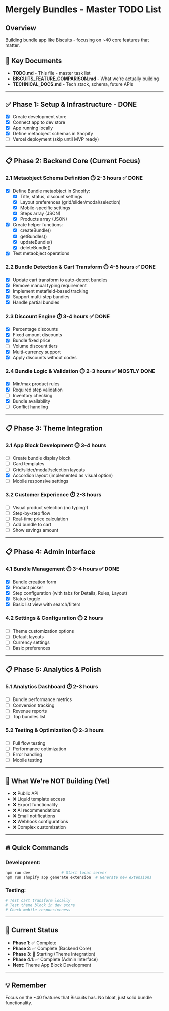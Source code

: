 # Mergely Bundles - Master TODO List

## Overview
Building bundle app like Biscuits - focusing on ~40 core features that matter.

## 📁 Key Documents
- **TODO.md** - This file - master task list
- **BISCUITS_FEATURE_COMPARISON.md** - What we're actually building
- **TECHNICAL_DOCS.md** - Tech stack, schema, future APIs

---

## ✅ Phase 1: Setup & Infrastructure - DONE
- [x] Create development store
- [x] Connect app to dev store
- [x] App running locally
- [x] Define metaobject schemas in Shopify
- [ ] Vercel deployment (skip until MVP ready)

---

## 📋 Phase 2: Backend Core (Current Focus) 

### 2.1 Metaobject Schema Definition ⏱️ 2-3 hours ✅ DONE
- [x] Define Bundle metaobject in Shopify:
  - [x] Title, status, discount settings
  - [x] Layout preferences (grid/slider/modal/selection)
  - [x] Mobile-specific settings
  - [x] Steps array (JSON)
  - [x] Products array (JSON)
- [x] Create helper functions:
  - [x] createBundle()
  - [x] getBundles()
  - [x] updateBundle()
  - [x] deleteBundle()
- [x] Test metaobject operations

### 2.2 Bundle Detection & Cart Transform ⏱️ 4-5 hours ✅ DONE
- [x] Update cart transform to auto-detect bundles
- [x] Remove manual typing requirement
- [x] Implement metafield-based tracking
- [x] Support multi-step bundles
- [x] Handle partial bundles

### 2.3 Discount Engine ⏱️ 3-4 hours ✅ DONE
- [x] Percentage discounts
- [x] Fixed amount discounts
- [x] Bundle fixed price
- [ ] Volume discount tiers
- [x] Multi-currency support
- [x] Apply discounts without codes

### 2.4 Bundle Logic & Validation ⏱️ 2-3 hours ✅ MOSTLY DONE
- [x] Min/max product rules
- [x] Required step validation
- [ ] Inventory checking
- [x] Bundle availability
- [ ] Conflict handling

---

## 📋 Phase 3: Theme Integration

### 3.1 App Block Development ⏱️ 3-4 hours
- [ ] Create bundle display block
- [ ] Card templates
- [ ] Grid/slider/modal/selection layouts
- [x] Accordion layout (implemented as visual option)
- [ ] Mobile responsive settings

### 3.2 Customer Experience ⏱️ 2-3 hours
- [ ] Visual product selection (no typing!)
- [ ] Step-by-step flow
- [ ] Real-time price calculation
- [ ] Add bundle to cart
- [ ] Show savings amount

---

## 📋 Phase 4: Admin Interface

### 4.1 Bundle Management ⏱️ 3-4 hours ✅ DONE
- [x] Bundle creation form
- [x] Product picker
- [x] Step configuration (with tabs for Details, Rules, Layout)
- [x] Status toggle
- [x] Basic list view with search/filters

### 4.2 Settings & Configuration ⏱️ 2 hours
- [ ] Theme customization options
- [ ] Default layouts
- [ ] Currency settings
- [ ] Basic preferences

---

## 📋 Phase 5: Analytics & Polish

### 5.1 Analytics Dashboard ⏱️ 2-3 hours
- [ ] Bundle performance metrics
- [ ] Conversion tracking
- [ ] Revenue reports
- [ ] Top bundles list

### 5.2 Testing & Optimization ⏱️ 2-3 hours
- [ ] Full flow testing
- [ ] Performance optimization
- [ ] Error handling
- [ ] Mobile testing

---

## 🎯 What We're NOT Building (Yet)
- ❌ Public API
- ❌ Liquid template access
- ❌ Export functionality
- ❌ AI recommendations
- ❌ Email notifications
- ❌ Webhook configurations
- ❌ Complex customization

---

## 🔥 Quick Commands

### Development:
```bash
npm run dev              # Start local server
npm run shopify app generate extension  # Generate new extensions
```

### Testing:
```bash
# Test cart transform locally
# Test theme block in dev store
# Check mobile responsiveness
```

---

## 📝 Current Status
- **Phase 1**: ✅ Complete
- **Phase 2**: ✅ Complete (Backend Core)
- **Phase 3**: 🔄 Starting (Theme Integration)
- **Phase 4.1**: ✅ Complete (Admin Interface)
- **Next**: Theme App Block Development

---

## 💡 Remember
Focus on the ~40 features that Biscuits has. No bloat, just solid bundle functionality.